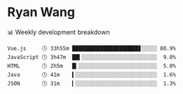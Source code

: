 # Ryan Wang

 <!-- waka-box start -->
📊 Weekly development breakdown
```text
Vue.js     🕓 33h55m █████████████████████▊░░░░░ 80.9%
JavaScript 🕓 3h47m  ██▍░░░░░░░░░░░░░░░░░░░░░░░░  9.0%
HTML       🕓 2h5m   █▎░░░░░░░░░░░░░░░░░░░░░░░░░  5.0%
Java       🕓 41m    ▍░░░░░░░░░░░░░░░░░░░░░░░░░░  1.6%
JSON       🕓 31m    ▎░░░░░░░░░░░░░░░░░░░░░░░░░░  1.3%
```
<!-- Powered by https://github.com/YouEclipse/waka-box-go . -->
<!-- waka-box end -->